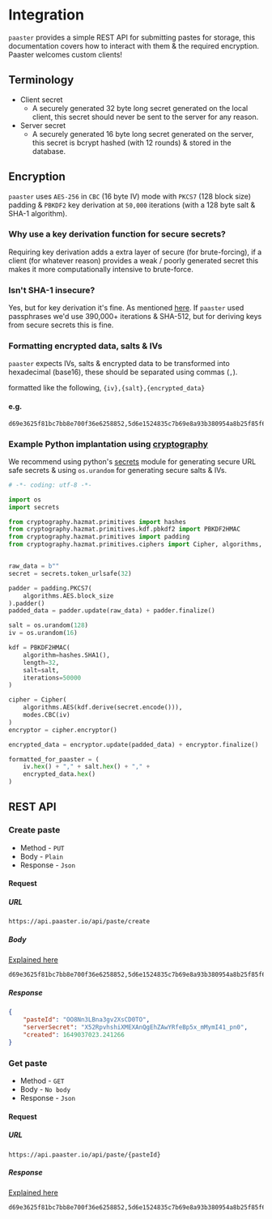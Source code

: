 # Integration
`paaster` provides a simple REST API for submitting pastes for storage, this documentation covers how to interact with them & the required encryption. Paaster welcomes custom clients!

## Terminology
- Client secret
    - A securely generated 32 byte long secret generated on the local client, this secret should never be sent to the server for any reason.
- Server secret
    - A securely generated 16 byte long secret generated on the server, this secret is bcrypt hashed (with 12 rounds) & stored in the database.

## Encryption
`paaster` uses `AES-256` in `CBC` (16 byte IV) mode with `PKCS7` (128 block size) padding & `PBKDF2` key derivation at `50,000` iterations (with a 128 byte salt & SHA-1 algorithm).

### Why use a key derivation function for secure secrets?
Requiring key derivation adds a extra layer of secure (for brute-forcing), if a client (for whatever reason) provides a weak / poorly generated secret this makes it more computationally intensive to brute-force.

### Isn't SHA-1 insecure?
Yes, but for key derivation it's fine. As mentioned [here](https://csrc.nist.gov/Projects/Hash-Functions/NIST-Policy-on-Hash-Functions). If `paaster` used passphrases we'd use 390,000+ iterations & SHA-512, but for deriving keys from secure secrets this is fine.

### Formatting encrypted data, salts & IVs
`paaster` expects IVs, salts & encrypted data to be transformed into hexadecimal (base16), these should be separated using commas (`,`).

formatted like the following, `{iv},{salt},{encrypted_data}`

#### e.g.
```
d69e3625f81bc7bb8e700f36e6258852,5d6e1524835c7b69e8a93b380954a8b25f85f634fee16534dfe1b4ffbc7cf1f9765f4fb2449352ef275102732ae767895294a240b65dd587af3a5ea63662018c06929727118694dd635daba28c8f91c336d52356ac35013787c24b6f93acd3d8f1a834830cae88c725615514048964403bb0bc62003f753b13fe1bf1aeaf3bfc,84f059b97d5b9c2e787e2517d9f20618
```

### Example Python implantation using [cryptography](https://cryptography.io.io/en/latest/)
We recommend using python's [secrets](https://docs.python.org/3/library/secrets.html) module for generating secure URL safe secrets & using `os.urandom` for generating secure salts & IVs.

```py
# -*- coding: utf-8 -*-

import os
import secrets

from cryptography.hazmat.primitives import hashes
from cryptography.hazmat.primitives.kdf.pbkdf2 import PBKDF2HMAC
from cryptography.hazmat.primitives import padding
from cryptography.hazmat.primitives.ciphers import Cipher, algorithms, modes


raw_data = b""
secret = secrets.token_urlsafe(32)

padder = padding.PKCS7(
    algorithms.AES.block_size
).padder()
padded_data = padder.update(raw_data) + padder.finalize()

salt = os.urandom(128)
iv = os.urandom(16)

kdf = PBKDF2HMAC(
    algorithm=hashes.SHA1(),
    length=32,
    salt=salt,
    iterations=50000
)

cipher = Cipher(
    algorithms.AES(kdf.derive(secret.encode())),
    modes.CBC(iv)
)
encryptor = cipher.encryptor()

encrypted_data = encryptor.update(padded_data) + encryptor.finalize()

formatted_for_paaster = (
    iv.hex() + "," + salt.hex() + "," +
    encrypted_data.hex()
)
```

## REST API
### Create paste
- Method - `PUT`
- Body - `Plain`
- Response - `Json`

#### Request
##### URL
`https://api.paaster.io/api/paste/create`
##### Body
[Explained here](#formatting-encrypted-data-salts--ivs)
```
d69e3625f81bc7bb8e700f36e6258852,5d6e1524835c7b69e8a93b380954a8b25f85f634fee16534dfe1b4ffbc7cf1f9765f4fb2449352ef275102732ae767895294a240b65dd587af3a5ea63662018c06929727118694dd635daba28c8f91c336d52356ac35013787c24b6f93acd3d8f1a834830cae88c725615514048964403bb0bc62003f753b13fe1bf1aeaf3bfc,84f059b97d5b9c2e787e2517d9f20618
```
##### Response
```json
{
	"pasteId": "OO8Nn3LBna3gv2XsCD0TO",
	"serverSecret": "X52RpvhshiXMEXAnQgEhZAwYRfeBp5x_mMymI41_pn0",
	"created": 1649037023.241266
}
```
### Get paste
- Method - `GET`
- Body - `No body`
- Response - `Json`

#### Request
##### URL
`https://api.paaster.io/api/paste/{pasteId}`

##### Response
[Explained here](#formatting-encrypted-data-salts--ivs)
```
d69e3625f81bc7bb8e700f36e6258852,5d6e1524835c7b69e8a93b380954a8b25f85f634fee16534dfe1b4ffbc7cf1f9765f4fb2449352ef275102732ae767895294a240b65dd587af3a5ea63662018c06929727118694dd635daba28c8f91c336d52356ac35013787c24b6f93acd3d8f1a834830cae88c725615514048964403bb0bc62003f753b13fe1bf1aeaf3bfc,84f059b97d5b9c2e787e2517d9f20618
```
